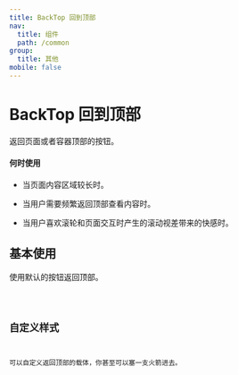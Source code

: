```yaml
---
title: BackTop 回到顶部
nav:
  title: 组件
  path: /common
group:
  title: 其他
mobile: false
---
```


# BackTop 回到顶部

返回页面或者容器顶部的按钮。

#### 何时使用

- 当页面内容区域较长时。

- 当用户需要频繁返回顶部查看内容时。

- 当用户喜欢滚轮和页面交互时产生的滚动视差带来的快感时。

## 基本使用

使用默认的按钮返回顶部。

<code src="./demos/index1.tsx" />

## 自定义样式

可以自定义返回顶部的载体，你甚至可以塞一支火箭进去。

<code src="./demos/index2.tsx" />

<API></API>
